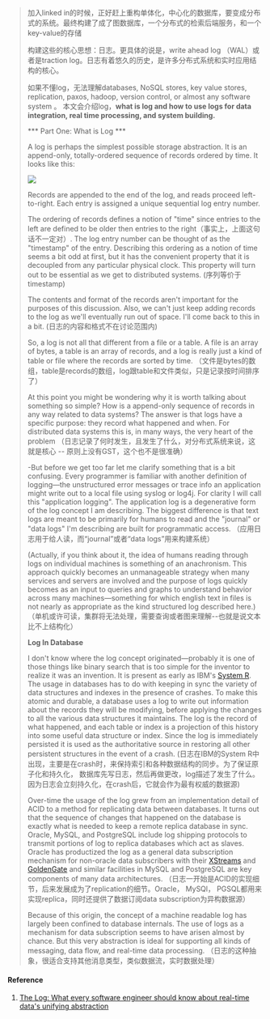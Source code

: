 



> 加入linked in的时候，正好赶上重构单体化，中心化的数据库，要变成分布式的系统。最终构建了成了图数据库，一个分布式的检索后端服务，和一个key-value的存储
>
> 构建这些的核心思想：日志。更具体的说是，write ahead log （WAL）或者是traction log。日志有着悠久的历史，是许多分布式系统和实时应用结构的核心。
>
> 如果不懂log，无法理解databases, NoSQL stores, key value stores, replication, paxos, hadoop, version control, or almost any software system 。 本文会介绍log，**what is log and how to use logs for data integration, real time processing, and system building.**
>
> *** Part One: What is Log ***
>
> A log is perhaps the simplest possible storage abstraction. It is an append-only, totally-ordered sequence of records ordered by time. It looks like this:
>
> ![](https://content.linkedin.com/content/dam/engineering/en-us/blog/migrated/log.png)
>
> Records are appended to the end of the log, and reads proceed left-to-right. Each entry is assigned a unique sequential log entry number.
>
> The ordering of records defines a notion of "time" since entries to the left are defined to be older then entries to the right（事实上，上面这句话不一定对）. The log entry number can be thought of as the "timestamp" of the entry. Describing this ordering as a notion of time seems a bit odd at first, but it has the convenient property that it is decoupled from any particular physical clock. This property will turn out to be essential as we get to distributed systems. (序列等价于timestamp)
>
> The contents and format of the records aren't important for the purposes of this discussion. Also, we can't just keep adding records to the log as we'll eventually run out of space. I'll come back to this in a bit. (日志的内容和格式不在讨论范围内)
>
> So, a log is not all that different from a file or a table. A file is an array of bytes, a table is an array of records, and a log is really just a kind of table or file where the records are sorted by time. （文件是bytes的数组，table是records的数组，log跟table和文件类似，只是记录按时间排序了）
>
> At this point you might be wondering why it is worth talking about something so simple? How is a append-only sequence of records in any way related to data systems? The answer is that logs have a specific purpose: they record what happened and when. For distributed data systems this is, in many ways, the very heart of the problem （日志记录了何时发生，且发生了什么，对分布式系统来说，这就是核心 -- 原则上没有GST，这个也不是很准确）
>
> -But before we get too far let me clarify something that is a bit confusing. Every programmer is familiar with another definition of logging—the unstructured error messages or trace info an application might write out to a local file using syslog or log4j. For clarity I will call this "application logging". The application log is a degenerative form of the log concept I am describing. The biggest difference is that text logs are meant to be primarily for humans to read and the "journal" or "data logs" I'm describing are built for programmatic access. （应用日志用于给人读，而“journal”或者“data logs”用来构建系统）
>
> (Actually, if you think about it, the idea of humans reading through logs on individual machines is something of an anachronism. This approach quickly becomes an unmanageable strategy when many services and servers are involved and the purpose of logs quickly becomes as an input to queries and graphs to understand behavior across many machines—something for which english text in files is not nearly as appropriate as the kind structured log described here.) （单机或许可读，集群将无法处理，需要查询或者图来理解--也就是说文本比不上结构化）
>
> **Log In Database**
>
> I don't know where the log concept originated—probably it is one of those things like binary search that is too simple for the inventor to realize it was an invention. It is present as early as IBM's [System R](http://www.cs.berkeley.edu/~brewer/cs262/SystemR.pdf). The usage in databases has to do with keeping in sync the variety of data structures and indexes in the presence of crashes. To make this atomic and durable, a database uses a log to write out information about the records they will be modifying, before applying the changes to all the various data structures it maintains. The log is the record of what happened, and each table or index is a projection of this history into some useful data structure or index. Since the log is immediately persisted it is used as the authoritative source in restoring all other persistent structures in the event of a crash. (日志在IBM的System R中出现，主要是在crash时，来保持索引和各种数据结构的同步。为了保证原子化和持久化， 数据库先写日志，然后再做更改，log描述了发生了什么。因为日志会立刻持久化，在crash后，它就会作为最有权威的数据源)
>
> Over-time the usage of the log grew from an implementation detail of ACID to a method for replicating data between databases. It turns out that the sequence of changes that happened on the database is exactly what is needed to keep a remote replica database in sync. Oracle, MySQL, and PostgreSQL include log shipping protocols to transmit portions of log to replica databases which act as slaves. Oracle has productized the log as a general data subscription mechanism for non-oracle data subscribers with their [XStreams](http://docs.oracle.com/cd/E11882_01/server.112/e16545/xstrm_intro.htm) and [GoldenGate](http://www.oracle.com/technetwork/middleware/goldengate/overview/index.html) and similar facilities in MySQL and PostgreSQL are key components of many data architectures. （日志一开始是ACID的实现细节，后来发展成为了replication的细节。Oracle， MySQl， PGSQL都用来实现replica，同时还提供了数据订阅data subscription为异构数据源）
>
> Because of this origin, the concept of a machine readable log has largely been confined to database internals. The use of logs as a mechanism for data subscription seems to have arisen almost by chance. But this very abstraction is ideal for supporting all kinds of messaging, data flow, and real-time data processing. （日志的这种抽象，很适合支持其他消息类型，类似数据流，实时数据处理）

#### Reference

1. [The Log: What every software engineer should know about real-time data's unifying abstraction](https://engineering.linkedin.com/distributed-systems/log-what-every-software-engineer-should-know-about-real-time-datas-unifying)

